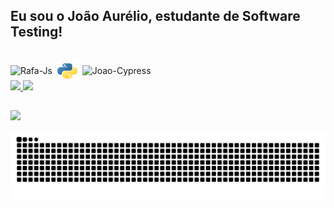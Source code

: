 ## Eu sou o João Aurélio, estudante de Software Testing!

<div style="display: inline_block"><br>
<img align="center" alt="Rafa-Js" height="30" width="40" src="https://www.gravityer.com/_next/image?url=https%3A%2F%2Fvivid-cow-9924242169.media.strapiapp.com%2Frobot_framework_47ed277490.png&w=1920&q=75">
<img align="center" alt="Rafa-Python" height="30" width="40" src="https://raw.githubusercontent.com/devicons/devicon/master/icons/python/python-original.svg">
<img align="center" alt="Joao-Cypress" height="70" width="80" src="https://cdn.jsdelivr.net/gh/devicons/devicon@latest/icons/cypressio/cypressio-original-wordmark.svg">
</div>

<div>
<a href="https://github.com/joao-paranhos">
<img height="180em" src="https://github-readme-stats.vercel.app/api?username=joao-paranhos&show_icons=true&theme=dracula&include_all_commits=true&count_private=true"/>
<img height="180em" src="https://github-readme-stats.vercel.app/api/top-langs/?username=joao-paranhos&layout=compact&langs_count-16&theme=dracula"/>
</div>
  
  ##
 
<div> 
  
<a href="https://www.linkedin.com/in/jo%C3%A3o-aur%C3%A9lio-950ab8203/" target="_blank"><img src="https://img.shields.io/badge/-LinkedIn-%230077B5?style=for-the-badge&logo=linkedin&logoColor=white" target="_blank"></a> 

  
</div>

![snake gif](https://github.com/joao-paranhos/joao-paranhos/blob/output/github-contribution-grid-snake.svg)
